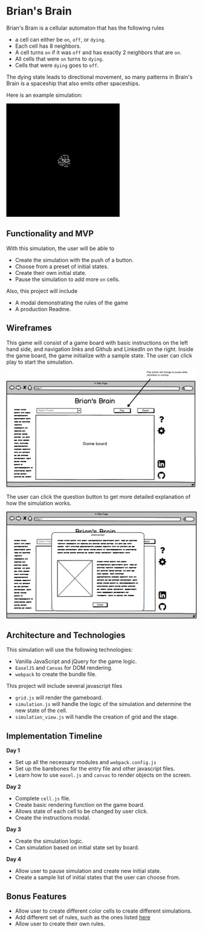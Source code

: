 # Brian's Brain

Brian's Brain is a cellular automaton that has the following rules

- a cell can either be `on`, `off`, or `dying`.
- Each cell has 8 neighbors.
- A cell turns `on` if it was `off` and has exactly 2 neighbors that are `on`.
- All cells that were `on` turns to `dying`.
- Cells that were `dying` goes to `off`.

The dying state leads to directional movement, so many patterns in Brain's Brain is a spaceship that also emits other spaceships.

Here is an example simulation:

![Brian's Brain Simulation](images/brians_brain.gif)

## Functionality and MVP

With this simulation, the user will be able to

- Create the simulation with the push of a button.
- Choose from a preset of initial states.
- Create their own initial state.
- Pause the simulation to add more `on` cells.

Also, this project will include

- A modal demonstrating the rules of the game
- A production Readme.


## Wireframes

This game will consist of a game board with basic instructions on the left hand side, and navigation links and Github and LinkedIn on the right. Inside the game board, the game initialize with a sample state. The user can click play to start the simulation.

![Game board](wireframes/game_page.png)

The user can click the question button to get more detailed explanation of how the simulation works.

![Instruction Modal](wireframes/modal.png)

## Architecture and Technologies

This simulation will use the following technologies:

- Vanilla JavaScript and jQuery for the game logic.
- `EaselJS` and `Canvas` for DOM rendering.
- `webpack` to create the bundle file.

This project will include several javascript files

- `grid.js` will render the gameboard.
- `simulation.js` will handle the logic of the simulation and determine the new state of the cell.
- `simulation_view.js` will handle the creation of grid and the stage.

## Implementation Timeline

**Day 1**

- Set up all the necessary modules and `webpack.config.js`
- Set up the barebones for the entry file and other javascript files.
- Learn how to use `easel.js` and `canvas` to render objects on the screen.

**Day 2**

- Complete `cell.js` file.
- Create basic rendering function on the game board.
- Allows state of each cell to be changed by user click.
- Create the instructions modal.

**Day 3**

- Create the simulation logic.
- Can simulation based on initial state set by board.

**Day 4**

- Allow user to pause simulation and create new initial state.
- Create a sample list of initial states that the user can choose from.

## Bonus Features

- Allow user to create different color cells to create different simulations.
- Add different set of rules, such as the ones listed [here](http://www.msevans.com/automata/briansbrain.html)
- Allow user to create their own rules.
